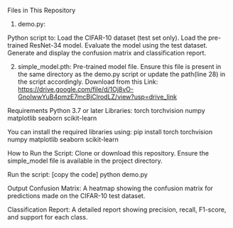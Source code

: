 Files in This Repository

1. demo.py:

Python script to:
Load the CIFAR-10 dataset (test set only).
Load the pre-trained ResNet-34 model.
Evaluate the model using the test dataset.
Generate and display the confusion matrix and classification report.

2. simple_model.pth:
Pre-trained model file. Ensure this file is present in the same directory as the demo.py script or update the path(line 28) in the script accordingly.
Download from this Link: https://drive.google.com/file/d/1Oj8vO-GnoIwwYuB4pmzE7mcBjClrodLZ/view?usp=drive_link

Requirements
Python 3.7 or later
Libraries:
torch
torchvision
numpy
matplotlib
seaborn
scikit-learn

You can install the required libraries using:
pip install torch torchvision numpy matplotlib seaborn scikit-learn

How to Run the Script:
Clone or download this repository.
Ensure the simple_model file is available in the project directory.

Run the script: [copy the code]
python demo.py 

Output
Confusion Matrix:
A heatmap showing the confusion matrix for predictions made on the CIFAR-10 test dataset.

Classification Report:
A detailed report showing precision, recall, F1-score, and support for each class.
